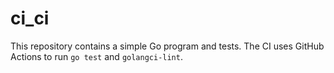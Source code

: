 # ci_ci

This repository contains a simple Go program and tests. The CI uses GitHub Actions to run `go test` and `golangci-lint`.
